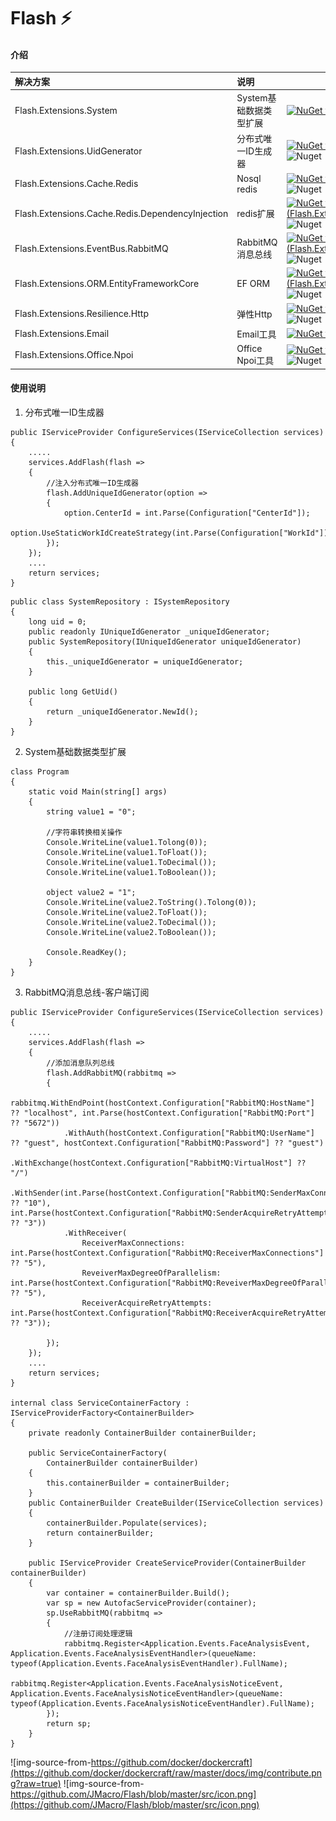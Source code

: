 # Flash ⚡ 


#### 介绍
|                        解决方案 |                  说明 |                   |
|:-------------------------------|:----------------------|:----------------------|
|  Flash.Extensions.System       | System基础数据类型扩展 | [![NuGet version (Flash.Extensions.System)](https://img.shields.io/nuget/v/Flash.Extensions.System?style=flat)](https://www.nuget.org/packages/Flash.Extensions.System/) ![Nuget](https://img.shields.io/nuget/dt/Flash.Extensions.System) |
|  Flash.Extensions.UidGenerator | 分布式唯一ID生成器     |  [![NuGet version (Flash.Extensions.UidGenerator)](https://img.shields.io/nuget/v/Flash.Extensions.UidGenerator?style=flat)](https://www.nuget.org/packages/Flash.Extensions.UidGenerator/) ![Nuget](https://img.shields.io/nuget/dt/Flash.Extensions.UidGenerator)|
|  Flash.Extensions.Cache.Redis | Nosql redis           | [![NuGet version (Flash.Extersions.Cache.Redis)](https://img.shields.io/nuget/v/Flash.Extensions.Cache.Redis?style=flat)](https://www.nuget.org/packages/Flash.Extensions.Cache.Redis/) ![Nuget](https://img.shields.io/nuget/dt/Flash.Extensions.Cache.Redis)|
|  Flash.Extensions.Cache.Redis.DependencyInjection | redis扩展           | [![NuGet version (Flash.Extensions.Cache.Redis.DependencyInjection)](https://img.shields.io/nuget/v/Flash.Extensions.Cache.Redis.DependencyInjection?style=flat)](https://www.nuget.org/packages/Flash.Extensions.Cache.Redis.DependencyInjection/) ![Nuget](https://img.shields.io/nuget/dt/Flash.Extensions.Cache.Redis.DependencyInjection)|
|  Flash.Extensions.EventBus.RabbitMQ | RabbitMQ消息总线  | [![NuGet version (Flash.Extensions.EventBus.RabbitMQ)](https://img.shields.io/nuget/v/Flash.Extensions.EventBus.RabbitMQ?style=flat)](https://www.nuget.org/packages/Flash.Extensions.EventBus.RabbitMQ/) ![Nuget](https://img.shields.io/nuget/dt/Flash.Extensions.EventBus.RabbitMQ)|
|  Flash.Extensions.ORM.EntityFrameworkCore | EF ORM  | [![NuGet version (Flash.Extensions.ORM.EntityFrameworkCore)](https://img.shields.io/nuget/v/Flash.Extensions.ORM.EntityFrameworkCore?style=flat)](https://www.nuget.org/packages/Flash.Extensions.ORM.EntityFrameworkCore/) ![Nuget](https://img.shields.io/nuget/dt/Flash.Extensions.ORM.EntityFrameworkCore)|
|  Flash.Extensions.Resilience.Http | 弹性Http  | [![NuGet version (Flash.Extensions.Resilience.Http)](https://img.shields.io/nuget/v/Flash.Extensions.Resilience.Http?style=flat)](https://www.nuget.org/packages/Flash.Extensions.Resilience.Http/) ![Nuget](https://img.shields.io/nuget/dt/Flash.Extensions.Resilience.Http)|
|  Flash.Extensions.Email | Email工具  | [![NuGet version (Flash.Extensions.Email)](https://img.shields.io/nuget/v/Flash.Extensions.Email?style=flat)](https://www.nuget.org/packages/Flash.Extensions.Email/) ![Nuget](https://img.shields.io/nuget/dt/Flash.Extensions.Email)|
|  Flash.Extensions.Office.Npoi | Office Npoi工具  | [![NuGet version (Flash.Extensions.Office.Npoi)](https://img.shields.io/nuget/v/Flash.Extensions.Office.Npoi?style=flat)](https://www.nuget.org/packages/Flash.Extensions.Office.Npoi/) ![Nuget](https://img.shields.io/nuget/dt/Flash.Extensions.Office.Npoi)|


#### 使用说明

1.  分布式唯一ID生成器
    
```
public IServiceProvider ConfigureServices(IServiceCollection services)
{
	.....
	services.AddFlash(flash =>
	{
		//注入分布式唯一ID生成器
		flash.AddUniqueIdGenerator(option =>
		{
			option.CenterId = int.Parse(Configuration["CenterId"]);
			option.UseStaticWorkIdCreateStrategy(int.Parse(Configuration["WorkId"]));
		});
	});
	....
	return services;
}
```

```
public class SystemRepository : ISystemRepository
{
	long uid = 0;
	public readonly IUniqueIdGenerator _uniqueIdGenerator;
	public SystemRepository(IUniqueIdGenerator uniqueIdGenerator)
	{
		this._uniqueIdGenerator = uniqueIdGenerator;
	}
	
	public long GetUid()
	{
		return _uniqueIdGenerator.NewId();
	}
}
```

2.  System基础数据类型扩展

```
class Program
{
	static void Main(string[] args)
	{
		string value1 = "0";

		//字符串转换相关操作
		Console.WriteLine(value1.Tolong(0));
		Console.WriteLine(value1.ToFloat());
		Console.WriteLine(value1.ToDecimal());
		Console.WriteLine(value1.ToBoolean());

		object value2 = "1";
		Console.WriteLine(value2.ToString().Tolong(0));
		Console.WriteLine(value2.ToFloat());
		Console.WriteLine(value2.ToDecimal());
		Console.WriteLine(value2.ToBoolean());

		Console.ReadKey();
	}
}
```

3.  RabbitMQ消息总线-客户端订阅

```
public IServiceProvider ConfigureServices(IServiceCollection services)
{
	.....
	services.AddFlash(flash =>
	{
		//添加消息队列总线
		flash.AddRabbitMQ(rabbitmq =>
		{
			rabbitmq.WithEndPoint(hostContext.Configuration["RabbitMQ:HostName"] ?? "localhost", int.Parse(hostContext.Configuration["RabbitMQ:Port"] ?? "5672"))
			.WithAuth(hostContext.Configuration["RabbitMQ:UserName"] ?? "guest", hostContext.Configuration["RabbitMQ:Password"] ?? "guest")
			.WithExchange(hostContext.Configuration["RabbitMQ:VirtualHost"] ?? "/")
			.WithSender(int.Parse(hostContext.Configuration["RabbitMQ:SenderMaxConnections"] ?? "10"), int.Parse(hostContext.Configuration["RabbitMQ:SenderAcquireRetryAttempts"] ?? "3"))
			.WithReceiver(
				ReceiverMaxConnections: int.Parse(hostContext.Configuration["RabbitMQ:ReceiverMaxConnections"] ?? "5"),
				ReveiverMaxDegreeOfParallelism: int.Parse(hostContext.Configuration["RabbitMQ:ReveiverMaxDegreeOfParallelism"] ?? "5"),
				ReceiverAcquireRetryAttempts: int.Parse(hostContext.Configuration["RabbitMQ:ReceiverAcquireRetryAttempts"] ?? "3"));

		});
	});
	....
	return services;
}

internal class ServiceContainerFactory : IServiceProviderFactory<ContainerBuilder>
{
	private readonly ContainerBuilder containerBuilder;

	public ServiceContainerFactory(
		ContainerBuilder containerBuilder)
	{
		this.containerBuilder = containerBuilder;
	}
	public ContainerBuilder CreateBuilder(IServiceCollection services)
	{
		containerBuilder.Populate(services);
		return containerBuilder;
	}

	public IServiceProvider CreateServiceProvider(ContainerBuilder containerBuilder)
	{
		var container = containerBuilder.Build();
		var sp = new AutofacServiceProvider(container);
		sp.UseRabbitMQ(rabbitmq =>
		{
			//注册订阅处理逻辑
			rabbitmq.Register<Application.Events.FaceAnalysisEvent, Application.Events.FaceAnalysisEventHandler>(queueName: typeof(Application.Events.FaceAnalysisEventHandler).FullName);
			rabbitmq.Register<Application.Events.FaceAnalysisNoticeEvent, Application.Events.FaceAnalysisNoticeEventHandler>(queueName: typeof(Application.Events.FaceAnalysisNoticeEventHandler).FullName);
		});
		return sp;
	}
}
```

![img-source-from-https://github.com/docker/dockercraft](https://github.com/docker/dockercraft/raw/master/docs/img/contribute.png?raw=true)
![img-source-from-https://github.com/JMacro/Flash/blob/master/src/icon.png](https://github.com/JMacro/Flash/blob/master/src/icon.png)
